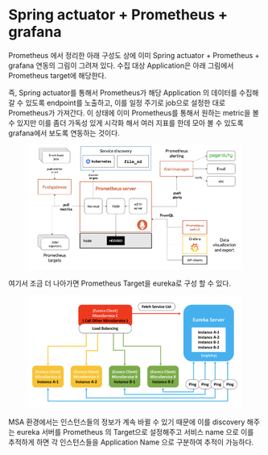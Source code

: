 # Spring actuator + Prometheus + grafana

Prometheus 에서 정리한 아래 구성도 상에 이미 Spring actuator + Prometheus + grafana 연동의 그림이 그려져 있다. 수집 대상 Application은 아래 그림에서 Prometheus target에 해당한다.

즉, Spring actuator를 통해서 Prometheus가 해당 Application 의 데이터를 수집해갈 수 있도록 endpoint를 노출하고, 이를 일정 주기로 job으로 설정한 대로 Prometheus가 가져간다. 이 상태에 이미 Prometheus를 통해서 원하는 metric을 볼 수 있지만 이를 좀더 가독성 있게 시각화 해서 여러 지표를 한데 모아 볼 수 있도록 grafana에서 보도록 연동하는 것이다.

<figure><img src="../../.gitbook/assets/image (21).png" alt=""><figcaption></figcaption></figure>

여기서 조금 더 나아가면 Prometheus Target을 eureka로 구성 할 수 있다.

<figure><img src="../../.gitbook/assets/image (12).png" alt=""><figcaption></figcaption></figure>

MSA 환경에서는 인스턴스들의 정보가 계속 바뀔 수 있기 때문에 이를 discovery 해주는 eureka 서버를 Prometheus 의 Target으로 설정해주고 서비스 name 으로 이를 추적하게 하면 각 인스턴스들을 Application Name 으로 구분하여 추적이 가능하다.
